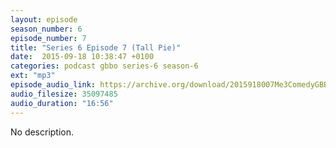 ```yaml
---
layout: episode
season_number: 6
episode_number: 7
title: "Series 6 Episode 7 (Tall Pie)"
date:  2015-09-18 10:38:47 +0100
categories: podcast gbbo series-6 season-6
ext: "mp3"
episode_audio_link: https://archive.org/download/2015918007Me3ComedyGBBOWeek7/2015-9-18-007-Me3_Comedy--GBBO-Week7.mp3
audio_filesize: 35097485
audio_duration: "16:56"
---
```

No description.
